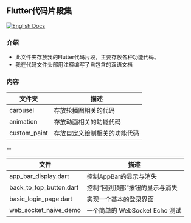 ## Flutter代码片段集

[![English Docs](https://img.shields.io/badge/Docs-English-green?style=flat-square)](README.md)

### 介绍
- 此文件夹存放我的Flutter代码片段，主要存放各种功能代码。
- 我在代码文件头部用注释编写了自包含的双语文档

### 内容
| 文件夹          | 描述      |
|---------------|----------------------|
| carousel | 存放轮播图相关的代码      |
| animation | 存放动画相关的功能代码      |
| custom_paint | 存放自定义绘制相关的功能代码      |

--

| 文件          | 描述      |
|---------------|----------------------|
| app_bar_display.dart|	控制AppBar的显示与消失|
| back_to_top_button.dart	| 控制“回到顶部”按钮的显示与消失 |
| basic_login_page.dart | 实现一个基本的登录界面     |
| web_socket_naive_demo | 一个简单的 WebSocket Echo 测试      |


